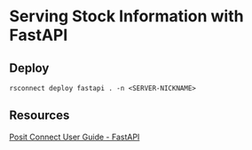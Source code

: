 # Serving Stock Information with FastAPI 

## Deploy

```
rsconnect deploy fastapi . -n <SERVER-NICKNAME>
```
## Resources

[Posit Connect User Guide - FastAPI](https://docs.posit.co/connect/user/fastapi/)